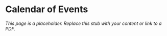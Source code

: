 #    Calendar of Events

_This page is a placeholder. Replace this stub with your content or link to a PDF._
